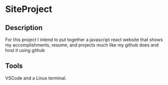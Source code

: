 # SiteProject

## Description
For this project I intend to put together a javascript react website that shows my accomplishments, resume, and 
projects much like my github does and host it using github

## Tools
VSCode and a Linux terminal.
